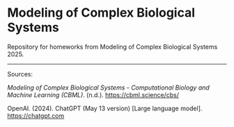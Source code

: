 # Modeling of Complex Biological Systems

Repository for homeworks from Modeling of Complex Biological Systems 2025.

-----
Sources:

_Modeling of Complex Biological Systems - Computational Biology and Machine Learning (CBML)_. (n.d.). https://cbml.science/cbs/

OpenAI. (2024). ChatGPT (May 13 version) [Large language model]. https://chatgpt.com
